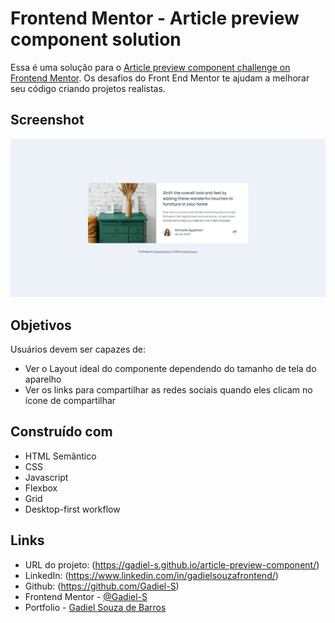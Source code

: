 # Frontend Mentor - Article preview component solution

Essa é uma solução para o [Article preview component challenge on Frontend Mentor](https://www.frontendmentor.io/challenges/article-preview-component-dYBN_pYFT). Os desafios do Front End Mentor te ajudam a melhorar seu código criando projetos realistas.

## Screenshot

![](./images/capa-article-preview-component.jpeg)

## Objetivos

Usuários devem ser capazes de:

- Ver o Layout ideal do componente dependendo do tamanho de tela do aparelho
- Ver os links para compartilhar as redes sociais quando eles clicam no ícone de compartilhar

## Construído com

- HTML Semântico
- CSS
- Javascript
- Flexbox
- Grid
- Desktop-first workflow

## Links

- URL do projeto: (https://gadiel-s.github.io/article-preview-component/)
- LinkedIn: (https://www.linkedin.com/in/gadielsouzafrontend/)
- Github: (https://github.com/Gadiel-S)
- Frontend Mentor - [@Gadiel-S](https://www.frontendmentor.io/profile/Gadiel-S)
- Portfolio - [Gadiel Souza de Barros](https://gadiel-s.github.io/meu-portfolio/)
